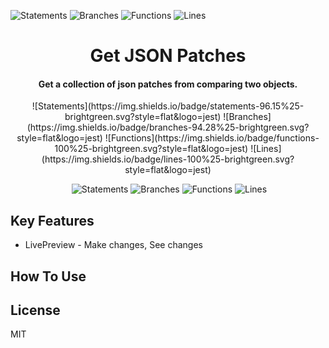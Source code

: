 ![Statements](https://img.shields.io/badge/statements-96.15%25-brightgreen.svg?style=flat&logo=jest)
![Branches](https://img.shields.io/badge/branches-94.28%25-brightgreen.svg?style=flat&logo=jest)
![Functions](https://img.shields.io/badge/functions-100%25-brightgreen.svg?style=flat&logo=jest)
![Lines](https://img.shields.io/badge/lines-100%25-brightgreen.svg?style=flat&logo=jest)

<h1 align="center">
  Get JSON Patches
  <br>
</h1>

<h4 align="center">Get a collection of json patches from comparing two objects.</h4>

<div style="text-align: center;" markdown="1">
![Statements](https://img.shields.io/badge/statements-96.15%25-brightgreen.svg?style=flat&logo=jest)
![Branches](https://img.shields.io/badge/branches-94.28%25-brightgreen.svg?style=flat&logo=jest)
![Functions](https://img.shields.io/badge/functions-100%25-brightgreen.svg?style=flat&logo=jest)
![Lines](https://img.shields.io/badge/lines-100%25-brightgreen.svg?style=flat&logo=jest)
</div>

<p align="center">
    <img href="![Lines](https://img.shields.io/badge/lines-100%25-brightgreen.svg?style=flat&logo=jest)">
  <img alt="Statements" src="https://img.shields.io/badge/statements-96.15%25-brightgreen.svg?style=flat&logo=jest">
  <img alt="Branches" src="https://img.shields.io/badge/branches-94.28%25-brightgreen.svg?style=flat&logo=jest">
  <img alt="Functions" src="https://img.shields.io/badge/functions-100%25-brightgreen.svg?style=flat&logo=jest">
  <img alt="Lines" src="https://img.shields.io/badge/lines-100%25-brightgreen.svg?style=flat&logo=jest">
</p>

## Key Features

* LivePreview - Make changes, See changes

## How To Use


## License

MIT
